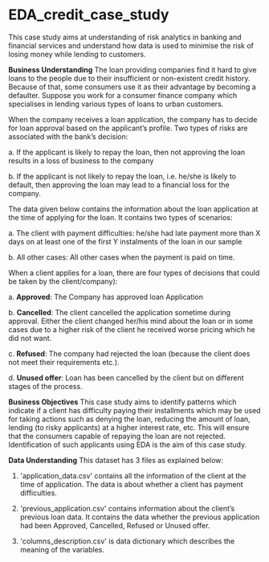 # EDA_credit_case_study
This case study aims at understanding of risk analytics in banking and financial services and understand how data is used to minimise the risk of losing money while lending to customers.

**Business Understanding**
The loan providing companies find it hard to give loans to the people due to their insufficient or non-existent credit history. Because of that, some consumers use it as their advantage by becoming a defaulter. Suppose you work for a consumer finance company which specialises in lending various types of loans to urban customers.

When the company receives a loan application, the company has to decide for loan approval based on the applicant’s profile. Two types of risks are associated with the bank’s decision:

a. If the applicant is likely to repay the loan, then not approving the loan results in a loss of business to the company

b. If the applicant is not likely to repay the loan, i.e. he/she is likely to default, then approving the loan may lead to a financial loss for the company.

The data given below contains the information about the loan application at the time of applying for the loan. It contains two types of scenarios:

a. The client with payment difficulties: he/she had late payment more than X days on at least one of the first Y instalments of the loan in our sample

b. All other cases: All other cases when the payment is paid on time.

When a client applies for a loan, there are four types of decisions that could be taken by the client/company):

a. **Approved**: The Company has approved loan Application

b. **Cancelled**: The client cancelled the application sometime during approval. Either the client changed her/his mind about the loan or in some cases due to a higher risk of the client he received worse pricing which he did not want.

c. **Refused**: The company had rejected the loan (because the client does not meet their requirements etc.).

d. **Unused offer**:  Loan has been cancelled by the client but on different stages of the process.

**Business Objectives**
This case study aims to identify patterns which indicate if a client has difficulty paying their installments which may be used for taking actions such as denying the loan, reducing the amount of loan, lending (to risky applicants) at a higher interest rate, etc. This will ensure that the consumers capable of repaying the loan are not rejected. Identification of such applicants using EDA is the aim of this case study.

**Data Understanding**
This dataset has 3 files as explained below: 

1. 'application_data.csv'  contains all the information of the client at the time of application.
The data is about whether a client has payment difficulties.

2. 'previous_application.csv' contains information about the client’s previous loan data. It contains the data whether the previous application had been Approved, Cancelled, Refused or Unused offer.

3. 'columns_description.csv' is data dictionary which describes the meaning of the variables.
